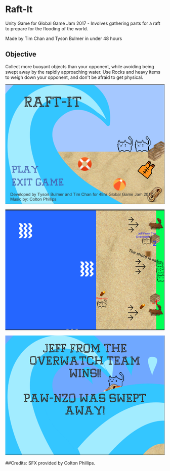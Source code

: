 # Raft-It
Unity Game for Global Game Jam 2017 - Involves gathering parts for a raft to prepare for the flooding of the world.

Made by Tim Chan and Tyson Bulmer in under 48 hours

## Objective
Collect more buoyant objects than your opponent, while avoiding being swept away by the rapidly approaching water.
Use Rocks and heavy items to weigh down your opponent, and don't be afraid to get physical.


![Alt text](/Assets/Images/ScreenShots/Start.png?raw=true "Start Screen")


![Alt text](/Assets/Images/ScreenShots/Play.png?raw=true "Game Play")


![Alt text](/Assets/Images/ScreenShots/End.png?raw=true "Win Screen")

##Credits: SFX provided by Colton Phillips.
